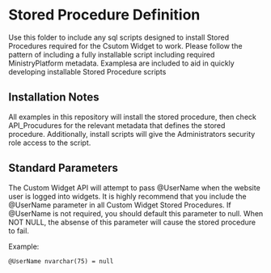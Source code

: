 # Stored Procedure Definition

Use this folder to include any sql scripts designed to install Stored Procedures required for the Csutom Widget to work. Please follow the pattern of including a fully installable script including required MinistryPlatform metadata. Examplesa are included to aid in quickly developing installable Stored Procedure scripts

## Installation Notes

All examples in this repository will install the stored procedure, then check API_Procudures for the relevant metadata that defines the stored procedure. Additionally, install scripts will give the Administrators security role access to the script.

## Standard Parameters

The Custom Widget API will attempt to pass @UserName when the website user is logged into widgets. It is highly recommend that you include the @UserName parameter in all Custom Widget Stored Procedures. If @UserName is not required, you should default this parameter to null. When NOT NULL, the absense of this parameter will cause the stored procedure to fail.

Example:

```
@UserName nvarchar(75) = null
```
